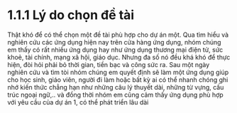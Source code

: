 # 1.1.1 Lý do chọn đề tài

Thật khó để có thể chọn một đề tài phù hợp cho dự án một. Qua tìm hiểu và nghiên cứu các ứng dụng hiện nay trên cửa hàng ứng dụng, nhóm chúng em thấy có rất nhiều ứng dụng hay như ứng dụng thương mại điện tử, sức khoẻ, tài chính, mạng xã hội, giáo dục. Nhưng đa số nó đều khá khó để thực hiện, đòi hỏi phải bỏ thời gian, tiền bạc và công sức ra. Sau một ngày nghiên cứu và tìm tòi nhóm chúng em quyết định sẽ làm một ứng dụng giúp cho học sinh, giáo viên, người đi làm hoặc bất kỳ ai có thể nhanh chóng ghi nhớ kiến thức chẳng hạn như những câu lý thuyết dài, những từ vựng, cấu trúc ngoại ngữ,.. và đồng thời nhóm em cũng cảm thấy ứng dụng phù hợp với yêu cầu của dự án 1, có thể phát triển lâu dài
